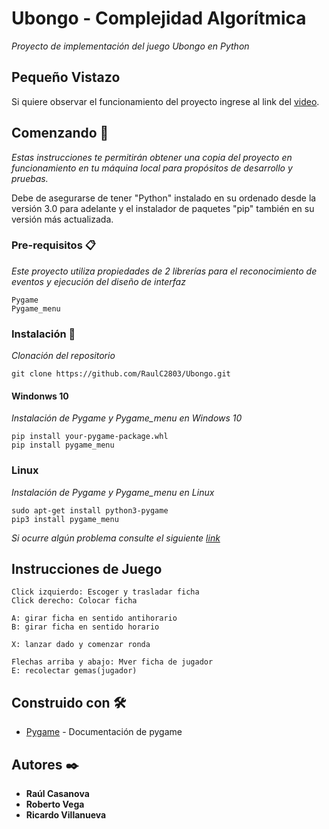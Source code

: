 # Ubongo - Complejidad Algorítmica

_Proyecto de implementación del juego Ubongo en Python_

## Pequeño Vistazo

Si quiere observar el funcionamiento del proyecto ingrese al link del [video](https://drive.google.com/file/d/1Ig-p4k6ZZ1nGAHaV6yxBGRWOIdaChdY_/view?usp=sharing).

## Comenzando 🚀

_Estas instrucciones te permitirán obtener una copia del proyecto en funcionamiento en tu máquina local para propósitos de desarrollo y pruebas._

Debe de asegurarse de tener "Python" instalado en su ordenado desde la versión 3.0 para adelante y el instalador de paquetes "pip" también en su versión más actualizada.


### Pre-requisitos 📋

_Este proyecto utiliza propiedades de 2 librerías para el reconocimiento de eventos y ejecución del diseño de interfaz_

```
Pygame
Pygame_menu
```

### Instalación 🔧

_Clonación del repositorio_

```
git clone https://github.com/RaulC2803/Ubongo.git
```

#### Windonws 10

_Instalación de Pygame y Pygame_menu en Windows 10_

```
pip install your-pygame-package.whl
pip install pygame_menu
```

### Linux

_Instalación de Pygame y Pygame_menu en Linux_

```
sudo apt-get install python3-pygame
pip3 install pygame_menu
```
_Si ocurre algún problema consulte el siguiente [link](https://riptutorial.com/es/pygame/example/16814/instalando-pygame)_

## Instrucciones de Juego

```
Click izquierdo: Escoger y trasladar ficha
Click derecho: Colocar ficha

A: girar ficha en sentido antihorario
B: girar ficha en sentido horario

X: lanzar dado y comenzar ronda

Flechas arriba y abajo: Mver ficha de jugador
E: recolectar gemas(jugador)
```

## Construido con 🛠️

* [Pygame](https://www.pygame.org/news) - Documentación de pygame


## Autores ✒️

* **Raúl Casanova** 
* **Roberto Vega** 
* **Ricardo Villanueva** 
